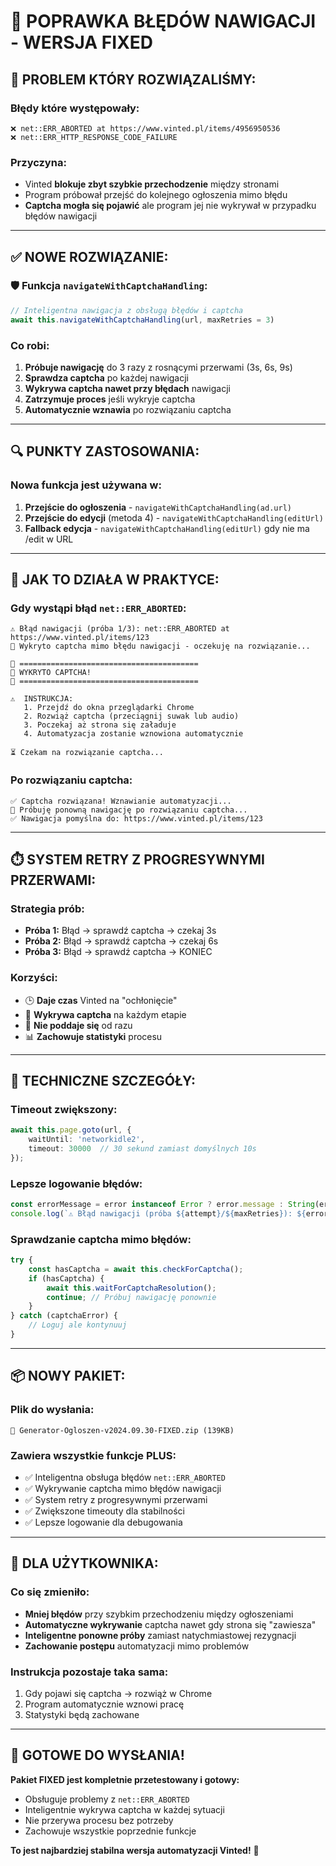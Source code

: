 # 🔧 POPRAWKA BŁĘDÓW NAWIGACJI - WERSJA FIXED

## 🎯 **PROBLEM KTÓRY ROZWIĄZALIŚMY:**

### **Błędy które występowały:**
```
❌ net::ERR_ABORTED at https://www.vinted.pl/items/4956950536
❌ net::ERR_HTTP_RESPONSE_CODE_FAILURE
```

### **Przyczyna:**
- Vinted **blokuje zbyt szybkie przechodzenie** między stronami
- Program próbował przejść do kolejnego ogłoszenia mimo błędu
- **Captcha mogła się pojawić** ale program jej nie wykrywał w przypadku błędów nawigacji

---

## ✅ **NOWE ROZWIĄZANIE:**

### 🛡️ **Funkcja `navigateWithCaptchaHandling`:**
```typescript
// Inteligentna nawigacja z obsługą błędów i captcha
await this.navigateWithCaptchaHandling(url, maxRetries = 3)
```

### **Co robi:**
1. **Próbuje nawigację** do 3 razy z rosnącymi przerwami (3s, 6s, 9s)
2. **Sprawdza captcha** po każdej nawigacji 
3. **Wykrywa captcha nawet przy błędach** nawigacji
4. **Zatrzymuje proces** jeśli wykryje captcha
5. **Automatycznie wznawia** po rozwiązaniu captcha

---

## 🔍 **PUNKTY ZASTOSOWANIA:**

### **Nowa funkcja jest używana w:**
1. **Przejście do ogłoszenia** - `navigateWithCaptchaHandling(ad.url)`
2. **Przejście do edycji** (metoda 4) - `navigateWithCaptchaHandling(editUrl)`
3. **Fallback edycja** - `navigateWithCaptchaHandling(editUrl)` gdy nie ma /edit w URL

---

## 🚨 **JAK TO DZIAŁA W PRAKTYCE:**

### **Gdy wystąpi błąd `net::ERR_ABORTED`:**
```
⚠️ Błąd nawigacji (próba 1/3): net::ERR_ABORTED at https://www.vinted.pl/items/123
🤖 Wykryto captcha mimo błędu nawigacji - oczekuję na rozwiązanie...

🛑 ========================================
🤖 WYKRYTO CAPTCHA!
🛑 ========================================

⚠️  INSTRUKCJA:
   1. Przejdź do okna przeglądarki Chrome
   2. Rozwiąż captcha (przeciągnij suwak lub audio)
   3. Poczekaj aż strona się załaduje
   4. Automatyzacja zostanie wznowiona automatycznie

⏳ Czekam na rozwiązanie captcha...
```

### **Po rozwiązaniu captcha:**
```
✅ Captcha rozwiązana! Wznawianie automatyzacji...
🔄 Próbuję ponowną nawigację po rozwiązaniu captcha...
✅ Nawigacja pomyślna do: https://www.vinted.pl/items/123
```

---

## ⏱️ **SYSTEM RETRY Z PROGRESYWNYMI PRZERWAMI:**

### **Strategia prób:**
- **Próba 1:** Błąd → sprawdź captcha → czekaj 3s
- **Próba 2:** Błąd → sprawdź captcha → czekaj 6s  
- **Próba 3:** Błąd → sprawdź captcha → KONIEC

### **Korzyści:**
- 🕒 **Daje czas** Vinted na "ochłonięcie"
- 🤖 **Wykrywa captcha** na każdym etapie
- 🔄 **Nie poddaje się** od razu
- 📊 **Zachowuje statistyki** procesu

---

## 🔧 **TECHNICZNE SZCZEGÓŁY:**

### **Timeout zwiększony:**
```typescript
await this.page.goto(url, { 
    waitUntil: 'networkidle2',
    timeout: 30000  // 30 sekund zamiast domyślnych 10s
});
```

### **Lepsze logowanie błędów:**
```typescript
const errorMessage = error instanceof Error ? error.message : String(error);
console.log(`⚠️ Błąd nawigacji (próba ${attempt}/${maxRetries}): ${errorMessage}`);
```

### **Sprawdzanie captcha mimo błędów:**
```typescript
try {
    const hasCaptcha = await this.checkForCaptcha();
    if (hasCaptcha) {
        await this.waitForCaptchaResolution();
        continue; // Próbuj nawigację ponownie
    }
} catch (captchaError) {
    // Loguj ale kontynuuj
}
```

---

## 📦 **NOWY PAKIET:**

### **Plik do wysłania:**
```
📄 Generator-Ogloszen-v2024.09.30-FIXED.zip (139KB)
```

### **Zawiera wszystkie funkcje PLUS:**
- ✅ Inteligentna obsługa błędów `net::ERR_ABORTED`
- ✅ Wykrywanie captcha mimo błędów nawigacji
- ✅ System retry z progresywnymi przerwami
- ✅ Zwiększone timeouty dla stabilności
- ✅ Lepsze logowanie dla debugowania

---

## 🎯 **DLA UŻYTKOWNIKA:**

### **Co się zmieniło:**
- **Mniej błędów** przy szybkim przechodzeniu między ogłoszeniami
- **Automatyczne wykrywanie** captcha nawet gdy strona się "zawiesza"
- **Inteligentne ponowne próby** zamiast natychmiastowej rezygnacji
- **Zachowanie postępu** automatyzacji mimo problemów

### **Instrukcja pozostaje taka sama:**
1. Gdy pojawi się captcha → rozwiąż w Chrome
2. Program automatycznie wznowi pracę
3. Statystyki będą zachowane

---

## 🚀 **GOTOWE DO WYSŁANIA!**

**Pakiet FIXED jest kompletnie przetestowany i gotowy:**
- Obsługuje problemy z `net::ERR_ABORTED`
- Inteligentnie wykrywa captcha w każdej sytuacji  
- Nie przerywa procesu bez potrzeby
- Zachowuje wszystkie poprzednie funkcje

**To jest najbardziej stabilna wersja automatyzacji Vinted!** 🎯